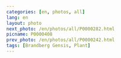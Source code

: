 ```yaml
---
categories: [en, photos, all]
lang: en
layout: photo
next_photo: /en/photos/all/P0000282.html
picname: P0000408
prev_photo: /en/photos/all/P0000242.html
tags: [Brandberg Gensis, Plant]
---
```

